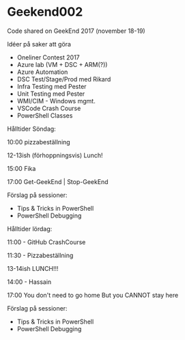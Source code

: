 # Geekend002
Code shared on GeekEnd 2017 (november 18-19)

Idéer på saker att göra  
- Oneliner Contest 2017  
- Azure lab (VM + DSC + ARM(?))  
- Azure Automation  
- DSC Test/Stage/Prod med Rikard  
- Infra Testing med Pester  
- Unit Testing med Pester  
- WMI/CIM - Windows mgmt.  
- VSCode Crash Course  
- PowerShell Classes  

Hålltider Söndag:

10:00 pizzabeställning

12-13ish (förhoppningsvis) Lunch!

15:00 Fika

17:00 Get-GeekEnd | Stop-GeekEnd

Förslag på sessioner:
- Tips & Tricks in PowerShell
- PowerShell Debugging  



Hålltider lördag:

11:00 - GitHub CrashCourse

11:30 -  Pizzabeställning

13-14ish LUNCH!!!

14:00 - Hassain

17:00 You don't need to go home
      But you CANNOT stay here

Förslag på sessioner:
- Tips & Tricks in PowerShell
- PowerShell Debugging  
